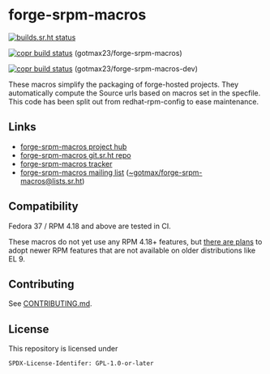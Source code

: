 <!--
Copyright (C) 2023 Maxwell G <maxwell@gtmx.me>

SPDX-License-Identifier: GPL-1.0-or-later
-->

# forge-srpm-macros

[![builds.sr.ht status](https://builds.sr.ht/~gotmax23/forge-srpm-macros/commits/main.svg)](https://builds.sr.ht/~gotmax23/forge-srpm-macros/commits/main?)

[![copr build status][badge-copr]][link-copr] (gotmax23/forge-srpm-macros)

[![copr build status][badge-copr-dev]][link-copr-dev] (gotmax23/forge-srpm-macros-dev)

These macros simplify the packaging of forge-hosted projects.
They automatically compute the Source urls based on macros set in the specfile.
This code has been split out from redhat-rpm-config to ease maintenance.

## Links

- [forge-srpm-macros project hub](https://sr.ht/~gotmax23/forge-srpm-macros)
- [forge-srpm-macros git.sr.ht repo](https://git.sr.ht/~gotmax23/forge-srpm-macros)
- [forge-srpm-macros tracker](https://todo.sr.ht/~gotmax23/forge-srpm-macros)
- [forge-srpm-macros mailing list][archives] ([~gotmax/forge-srpm-macros@lists.sr.ht][mailto])

[archives]: https://lists.sr.ht/~gotmax23/forge-srpm-macros
[mailto]: mailto:~gotmax/forge-srpm-macros@lists.sr.ht

## Compatibility

Fedora 37 / RPM 4.18 and above are tested in CI.

These macros do not yet use any RPM 4.18+ features,
but [there are plans][4.17] to adopt newer RPM features that are not available
on older distributions like EL 9.

[4.17]: https://todo.sr.ht/~gotmax23/forge-srpm-macros/3

## Contributing

See [CONTRIBUTING.md](https://git.sr.ht/~gotmax23/forge-srpm-macros/tree/main/item/CONTRIBUTING.md).

## License

This repository is licensed under

    SPDX-License-Identifer: GPL-1.0-or-later

[badge-copr]: https://copr.fedorainfracloud.org/coprs/gotmax23/forge-srpm-macros/package/forge-srpm-macros/status_image/last_build.png
[link-copr]: https://copr.fedorainfracloud.org/coprs/gotmax23/forge-srpm-macros/
[badge-copr-dev]: https://copr.fedorainfracloud.org/coprs/gotmax23/forge-srpm-macros-dev/package/forge-srpm-macros/status_image/last_build.png
[link-copr-dev]: https://copr.fedorainfracloud.org/coprs/gotmax23/forge-srpm-macros-dev/
